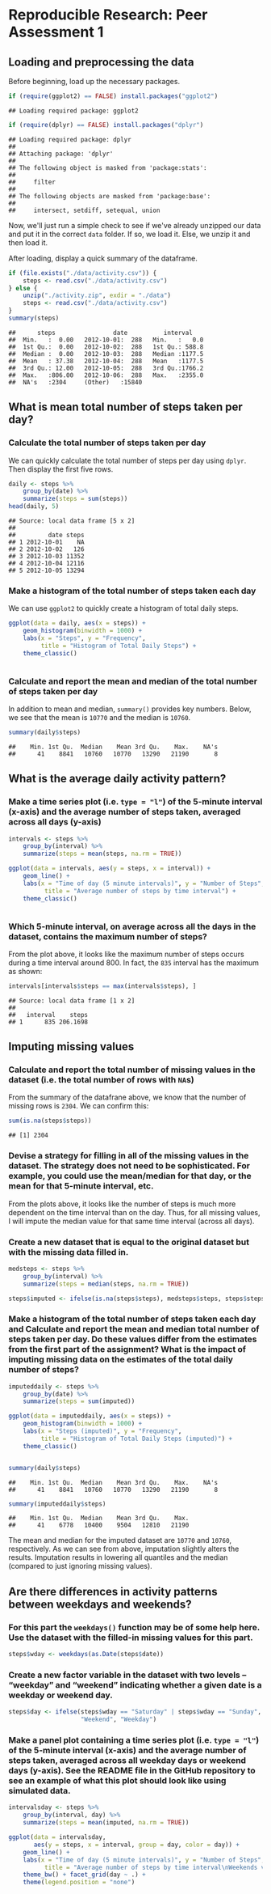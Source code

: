 # Reproducible Research: Peer Assessment 1

## Loading and preprocessing the data
Before beginning, load up the necessary packages.

```r
if (require(ggplot2) == FALSE) install.packages("ggplot2")
```

```
## Loading required package: ggplot2
```

```r
if (require(dplyr) == FALSE) install.packages("dplyr")
```

```
## Loading required package: dplyr
## 
## Attaching package: 'dplyr'
## 
## The following object is masked from 'package:stats':
## 
##     filter
## 
## The following objects are masked from 'package:base':
## 
##     intersect, setdiff, setequal, union
```
Now, we'll just run a simple check to see if we've already unzipped our data 
and put it in the correct `data` folder. If so, we load it. Else, we unzip it 
and then load it.

After loading, display a quick summary of the dataframe.


```r
if (file.exists("./data/activity.csv")) {
    steps <- read.csv("./data/activity.csv")
} else {
    unzip("./activity.zip", exdir = "./data")
    steps <- read.csv("./data/activity.csv")
}
summary(steps)
```

```
##      steps                date          interval     
##  Min.   :  0.00   2012-10-01:  288   Min.   :   0.0  
##  1st Qu.:  0.00   2012-10-02:  288   1st Qu.: 588.8  
##  Median :  0.00   2012-10-03:  288   Median :1177.5  
##  Mean   : 37.38   2012-10-04:  288   Mean   :1177.5  
##  3rd Qu.: 12.00   2012-10-05:  288   3rd Qu.:1766.2  
##  Max.   :806.00   2012-10-06:  288   Max.   :2355.0  
##  NA's   :2304     (Other)   :15840
```

## What is mean total number of steps taken per day?

### Calculate the total number of steps taken per day

We can quickly calculate the total number of steps per day using `dplyr`. Then
display the first five rows.

```r
daily <- steps %>% 
    group_by(date) %>% 
    summarize(steps = sum(steps))
head(daily, 5)
```

```
## Source: local data frame [5 x 2]
## 
##         date steps
## 1 2012-10-01    NA
## 2 2012-10-02   126
## 3 2012-10-03 11352
## 4 2012-10-04 12116
## 5 2012-10-05 13294
```

### Make a histogram of the total number of steps taken each day
We can use `ggplot2` to quickly create a histogram of total daily steps.

```r
ggplot(data = daily, aes(x = steps)) + 
    geom_histogram(binwidth = 1000) + 
    labs(x = "Steps", y = "Frequency", 
         title = "Histogram of Total Daily Steps") + 
    theme_classic()
```

<img src="PA1_template_files/figure-html/unnamed-chunk-4-1.png" title="" alt="" style="display: block; margin: auto;" />

### Calculate and report the mean and median of the total number of steps taken per day

In addition to mean and median, `summary()` provides key numbers. Below, we see 
that the mean is `10770` and the median is `10760`.

```r
summary(daily$steps)
```

```
##    Min. 1st Qu.  Median    Mean 3rd Qu.    Max.    NA's 
##      41    8841   10760   10770   13290   21190       8
```

## What is the average daily activity pattern?

### Make a time series plot (i.e. ```type = "l"```) of the 5-minute interval (x-axis) and the average number of steps taken, averaged across all days (y-axis)

```r
intervals <- steps %>% 
    group_by(interval) %>% 
    summarize(steps = mean(steps, na.rm = TRUE))

ggplot(data = intervals, aes(y = steps, x = interval)) + 
    geom_line() + 
    labs(x = "Time of day (5 minute intervals)", y = "Number of Steps", 
          title = "Average number of steps by time interval") + 
    theme_classic()
```

<img src="PA1_template_files/figure-html/unnamed-chunk-6-1.png" title="" alt="" style="display: block; margin: auto;" />

### Which 5-minute interval, on average across all the days in the dataset, contains the maximum number of steps?

From the plot above, it looks like the maximum number of steps occurs during a 
time interval around 800. In fact, the `835` interval has the maximum as shown:

```r
intervals[intervals$steps == max(intervals$steps), ]
```

```
## Source: local data frame [1 x 2]
## 
##   interval    steps
## 1      835 206.1698
```

## Imputing missing values

### Calculate and report the total number of missing values in the dataset (i.e. the total number of rows with `NA`s)

From the summary of the datafrane above, we know that the number of missing rows is `2304`.
 We can confirm this:

```r
sum(is.na(steps$steps))
```

```
## [1] 2304
```

### Devise a strategy for filling in all of the missing values in the dataset. The strategy does not need to be sophisticated. For example, you could use the mean/median for that day, or the mean for that 5-minute interval, etc.

From the plots above, it looks like the number of steps is much more dependent 
on the time interval than on the day. Thus, for all missing values, I will 
impute the median value for that same time interval (across all days).

### Create a new dataset that is equal to the original dataset but with the missing data filled in.


```r
medsteps <- steps %>%
    group_by(interval) %>% 
    summarize(steps = median(steps, na.rm = TRUE))

steps$imputed <- ifelse(is.na(steps$steps), medsteps$steps, steps$steps)
```

### Make a histogram of the total number of steps taken each day and Calculate and report the **mean** and **median** total number of steps taken per day. Do these values differ from the estimates from the first part of the assignment? What is the impact of imputing missing data on the estimates of the total daily number of steps?


```r
imputeddaily <- steps %>% 
    group_by(date) %>% 
    summarize(steps = sum(imputed))

ggplot(data = imputeddaily, aes(x = steps)) + 
    geom_histogram(binwidth = 1000) + 
    labs(x = "Steps (imputed)", y = "Frequency", 
         title = "Histogram of Total Daily Steps (imputed)") + 
    theme_classic()
```

<img src="PA1_template_files/figure-html/unnamed-chunk-10-1.png" title="" alt="" style="display: block; margin: auto;" />

```r
summary(daily$steps)
```

```
##    Min. 1st Qu.  Median    Mean 3rd Qu.    Max.    NA's 
##      41    8841   10760   10770   13290   21190       8
```

```r
summary(imputeddaily$steps)
```

```
##    Min. 1st Qu.  Median    Mean 3rd Qu.    Max. 
##      41    6778   10400    9504   12810   21190
```

The mean and median for the imputed dataset are `10770` and `10760`, respectively. As we can see from above, imputation slightly alters the results. Imputation results in lowering all quantiles and the median (compared to just ignoring missing values).

## Are there differences in activity patterns between weekdays and weekends?

### For this part the `weekdays()` function may be of some help here. Use the dataset with the filled-in missing values for this part.

```r
steps$wday <- weekdays(as.Date(steps$date))
```

### Create a new factor variable in the dataset with two levels – “weekday” and “weekend” indicating whether a given date is a weekday or weekend day.

```r
steps$day <- ifelse(steps$wday == "Saturday" | steps$wday == "Sunday", 
                    "Weekend", "Weekday")
```

### Make a panel plot containing a time series plot (i.e. ```type = "l"```) of the 5-minute interval (x-axis) and the average number of steps taken, averaged across all weekday days or weekend days (y-axis). See the README file in the GitHub repository to see an example of what this plot should look like using simulated data.

```r
intervalsday <- steps %>% 
    group_by(interval, day) %>% 
    summarize(steps = mean(imputed, na.rm = TRUE))

ggplot(data = intervalsday, 
       aes(y = steps, x = interval, group = day, color = day)) + 
    geom_line() + 
    labs(x = "Time of day (5 minute intervals)", y = "Number of Steps", 
          title = "Average number of steps by time interval\nWeekends vs Weekdays") + 
    theme_bw() + facet_grid(day ~ .) + 
    theme(legend.position = "none")
```

<img src="PA1_template_files/figure-html/unnamed-chunk-13-1.png" title="" alt="" style="display: block; margin: auto;" />





